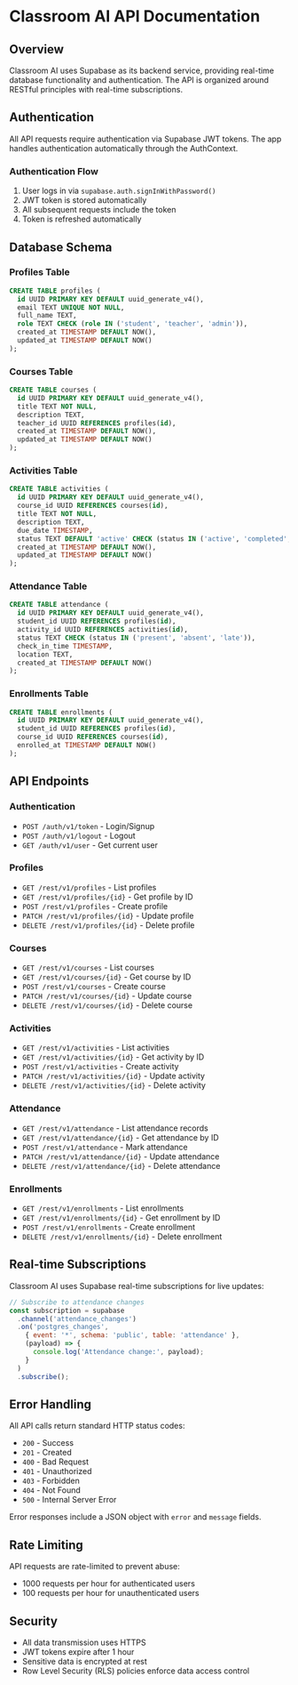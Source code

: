 # Classroom AI API Documentation

## Overview

Classroom AI uses Supabase as its backend service, providing real-time database functionality and authentication. The API is organized around RESTful principles with real-time subscriptions.

## Authentication

All API requests require authentication via Supabase JWT tokens. The app handles authentication automatically through the AuthContext.

### Authentication Flow
1. User logs in via `supabase.auth.signInWithPassword()`
2. JWT token is stored automatically
3. All subsequent requests include the token
4. Token is refreshed automatically

## Database Schema

### Profiles Table
```sql
CREATE TABLE profiles (
  id UUID PRIMARY KEY DEFAULT uuid_generate_v4(),
  email TEXT UNIQUE NOT NULL,
  full_name TEXT,
  role TEXT CHECK (role IN ('student', 'teacher', 'admin')),
  created_at TIMESTAMP DEFAULT NOW(),
  updated_at TIMESTAMP DEFAULT NOW()
);
```

### Courses Table
```sql
CREATE TABLE courses (
  id UUID PRIMARY KEY DEFAULT uuid_generate_v4(),
  title TEXT NOT NULL,
  description TEXT,
  teacher_id UUID REFERENCES profiles(id),
  created_at TIMESTAMP DEFAULT NOW(),
  updated_at TIMESTAMP DEFAULT NOW()
);
```

### Activities Table
```sql
CREATE TABLE activities (
  id UUID PRIMARY KEY DEFAULT uuid_generate_v4(),
  course_id UUID REFERENCES courses(id),
  title TEXT NOT NULL,
  description TEXT,
  due_date TIMESTAMP,
  status TEXT DEFAULT 'active' CHECK (status IN ('active', 'completed', 'cancelled')),
  created_at TIMESTAMP DEFAULT NOW(),
  updated_at TIMESTAMP DEFAULT NOW()
);
```

### Attendance Table
```sql
CREATE TABLE attendance (
  id UUID PRIMARY KEY DEFAULT uuid_generate_v4(),
  student_id UUID REFERENCES profiles(id),
  activity_id UUID REFERENCES activities(id),
  status TEXT CHECK (status IN ('present', 'absent', 'late')),
  check_in_time TIMESTAMP,
  location TEXT,
  created_at TIMESTAMP DEFAULT NOW()
);
```

### Enrollments Table
```sql
CREATE TABLE enrollments (
  id UUID PRIMARY KEY DEFAULT uuid_generate_v4(),
  student_id UUID REFERENCES profiles(id),
  course_id UUID REFERENCES courses(id),
  enrolled_at TIMESTAMP DEFAULT NOW()
);
```

## API Endpoints

### Authentication
- `POST /auth/v1/token` - Login/Signup
- `POST /auth/v1/logout` - Logout
- `GET /auth/v1/user` - Get current user

### Profiles
- `GET /rest/v1/profiles` - List profiles
- `GET /rest/v1/profiles/{id}` - Get profile by ID
- `POST /rest/v1/profiles` - Create profile
- `PATCH /rest/v1/profiles/{id}` - Update profile
- `DELETE /rest/v1/profiles/{id}` - Delete profile

### Courses
- `GET /rest/v1/courses` - List courses
- `GET /rest/v1/courses/{id}` - Get course by ID
- `POST /rest/v1/courses` - Create course
- `PATCH /rest/v1/courses/{id}` - Update course
- `DELETE /rest/v1/courses/{id}` - Delete course

### Activities
- `GET /rest/v1/activities` - List activities
- `GET /rest/v1/activities/{id}` - Get activity by ID
- `POST /rest/v1/activities` - Create activity
- `PATCH /rest/v1/activities/{id}` - Update activity
- `DELETE /rest/v1/activities/{id}` - Delete activity

### Attendance
- `GET /rest/v1/attendance` - List attendance records
- `GET /rest/v1/attendance/{id}` - Get attendance by ID
- `POST /rest/v1/attendance` - Mark attendance
- `PATCH /rest/v1/attendance/{id}` - Update attendance
- `DELETE /rest/v1/attendance/{id}` - Delete attendance

### Enrollments
- `GET /rest/v1/enrollments` - List enrollments
- `GET /rest/v1/enrollments/{id}` - Get enrollment by ID
- `POST /rest/v1/enrollments` - Create enrollment
- `DELETE /rest/v1/enrollments/{id}` - Delete enrollment

## Real-time Subscriptions

Classroom AI uses Supabase real-time subscriptions for live updates:

```javascript
// Subscribe to attendance changes
const subscription = supabase
  .channel('attendance_changes')
  .on('postgres_changes',
    { event: '*', schema: 'public', table: 'attendance' },
    (payload) => {
      console.log('Attendance change:', payload);
    }
  )
  .subscribe();
```

## Error Handling

All API calls return standard HTTP status codes:
- `200` - Success
- `201` - Created
- `400` - Bad Request
- `401` - Unauthorized
- `403` - Forbidden
- `404` - Not Found
- `500` - Internal Server Error

Error responses include a JSON object with `error` and `message` fields.

## Rate Limiting

API requests are rate-limited to prevent abuse:
- 1000 requests per hour for authenticated users
- 100 requests per hour for unauthenticated users

## Security

- All data transmission uses HTTPS
- JWT tokens expire after 1 hour
- Sensitive data is encrypted at rest
- Row Level Security (RLS) policies enforce data access control

